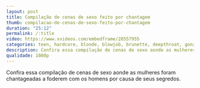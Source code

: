 ```yaml
---
layout: post
title: Compilação de cenas de sexo feito por chantagem
thumb: compilacao-de-cenas-de-sexo-feito-por-chantagem
duration: "25:12"
permalink: /:title
video: https://www.xvideos.com/embedframe/28557955
categories: teen, hardcore, blonde, blowjob, brunette, deepthroat, gonzo, teens, cute, blondie, compilation, hd, big-cock, big-dick, adorable, collection, 720p, 1080p, natural-tits, sellection
description: Confira essa compilação de cenas de sexo aonde as mulheres foram chantageadas a foderem com os homens por causa de seus segredos.
qualidade: 1080p
---
```

Confira essa compilação de cenas de sexo aonde as mulheres foram chantageadas a foderem com os homens por causa de seus segredos.